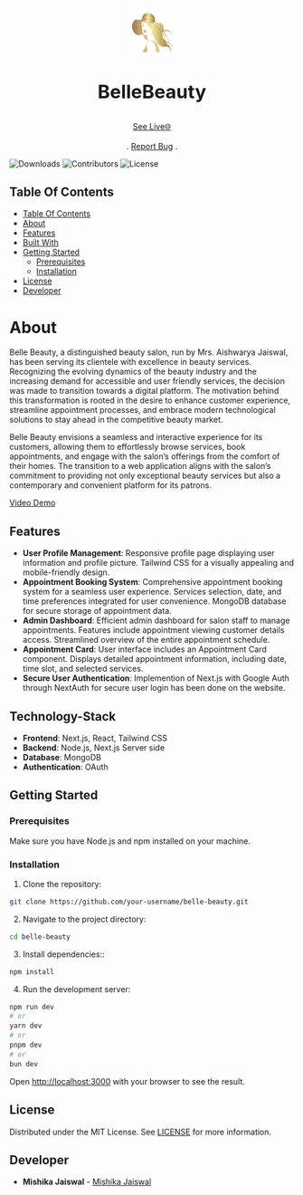 <p align="center">
  <a href="https://github.com/mishikaa/BelleBeauty">
    <img src="https://github.com/mishikaa/BelleBeauty/blob/main/public/logo/belleBeauty.png" alt="logo" width="85" height="80">
  </a>

# **<h3 align="center">BelleBeauty</h3>**

  <p align="center">
    <a href="https://bellebeauty.vercel.app/">See Live🌐</a>
    <br/>
    <br/>
    .
    <a href="https://github.com/mishikaa/BelleBeauty/issues">Report Bug</a>
    .
  </p>
</p>

![Downloads](https://img.shields.io/github/downloads/mishikaa/BelleBeauty/total) 
![Contributors](https://img.shields.io/github/contributors/mishikaa/BelleBeauty?color=dark-green) 
![License](https://img.shields.io/github/license/mishikaa/BelleBeauty)

## Table Of Contents

- [Table Of Contents](#table-of-contents)
- [About](#about)
- [Features](#features)
- [Built With](#technology-stack)
- [Getting Started](#getting-started)
  - [Prerequisites](#prerequisites)
  - [Installation](#installation)
- [License](#license)
- [Developer](#developer)

# About
Belle Beauty, a distinguished beauty salon, run by Mrs. Aishwarya Jaiswal, has been serving its clientele with excellence in beauty services. Recognizing the evolving
dynamics of the beauty industry and the increasing demand for accessible and user friendly services, the decision was made to transition towards a digital platform. The
motivation behind this transformation is rooted in the desire to enhance customer experience, streamline appointment processes, and embrace modern technological solutions
to stay ahead in the competitive beauty market.

Belle Beauty envisions a seamless and interactive experience for its customers, allowing them to effortlessly browse services, book appointments, and engage with the
salon’s offerings from the comfort of their homes. The transition to a web application aligns with the salon’s commitment to providing not only exceptional beauty services
but also a contemporary and convenient platform for its patrons.

<a href="https://github.com/mishikaa/BelleBeauty/tree/main/live_demo">Video Demo</a>
   
## Features

- **User Profile Management**:
Responsive profile page displaying user information and profile picture.
Tailwind CSS for a visually appealing and mobile-friendly design.
- **Appointment Booking System**:
Comprehensive appointment booking system for a seamless user experience.
Services selection, date, and time preferences integrated for user convenience.
MongoDB database for secure storage of appointment data.
- **Admin Dashboard**:
Efficient admin dashboard for salon staff to manage appointments.
Features include appointment viewing customer details access.
Streamlined overview of the entire appointment schedule.
- **Appointment Card**:
User interface includes an Appointment Card component.
Displays detailed appointment information, including date, time slot, and selected services.
- **Secure User Authentication**:
Implemention of Next.js with Google Auth through NextAuth for secure user login has been done on the website.

## Technology-Stack

- **Frontend**: Next.js, React, Tailwind CSS
- **Backend**: Node.js, Next.js Server side
- **Database**: MongoDB
- **Authentication**: OAuth

## Getting Started

### Prerequisites

Make sure you have Node.js and npm installed on your machine.

### Installation

1. Clone the repository:

```bash
git clone https://github.com/your-username/belle-beauty.git
```

2. Navigate to the project directory:

```bash
cd belle-beauty
```

3. Install dependencies::

```bash
npm install
```

4. Run the development server:

```bash
npm run dev
# or
yarn dev
# or
pnpm dev
# or
bun dev
```

Open [http://localhost:3000](http://localhost:3000) with your browser to see the result.

## License
Distributed under the MIT License. See [LICENSE](https://github.com/mishikaa/BelleBeauty/blob/main/LICENSE.md) for more information.

## Developer 
* **Mishika Jaiswal** - [Mishika Jaiswal](https://github.com/mishikaa/)
